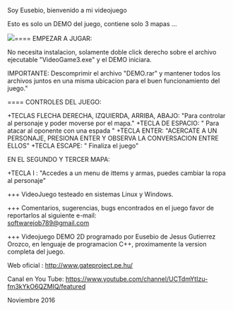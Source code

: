 Soy Eusebio, bienvenido a mi videojuego

Esto es solo un DEMO del juego, contiene solo 3 mapas ...

![](https://github.com/eusebio31337ciberseguridad/Videojuego-DEMO-2D-programado-en-C-/blob/ae47ff9c9aa14b720a64d2e610267c3d96a0f42e/RPG.gif)====  EMPEZAR A JUGAR:

No necesita instalacion, solamente doble click derecho sobre el archivo ejecutable "VideoGame3.exe"
y el DEMO iniciara.

IMPORTANTE: Descomprimir el archivo "DEMO.rar" y mantener todos los archivos juntos en una misma ubicacion para el buen funcionamiento del juego."

==== CONTROLES DEL JUEGO:

+TECLAS FLECHA DERECHA, IZQUIERDA, ARRIBA, ABAJO:  "Para controlar al personaje y poder moverse por el mapa."
+TECLA DE ESPACIO: " Para atacar al oponente con una espada "
+TECLA ENTER: "ACERCATE A UN PERSONAJE, PRESIONA ENTER Y OBSERVA LA CONVERSACION ENTRE ELLOS"
+TECLA ESCAPE: " Finaliza el juego"

EN EL SEGUNDO Y TERCER MAPA:

+TECLA I : "Accedes a un menu de ittems y armas, puedes cambiar la ropa al personaje"


+++ VideoJuego testeado en sistemas Linux y Windows.


+++ Comentarios, sugerencias, bugs encontrados en el juego favor de reportarlos al siguiente e-mail:  	
    softwarejob789@gmail.com



+++ Videojuego DEMO 2D programado por Eusebio de Jesus Gutierrez Orozco, 
    en lenguaje de programacion C++, 
    proximamente la version completa del juego.


Web oficial :  http://www.gateproject.pe.hu/

Canal en You Tube: https://www.youtube.com/channel/UCTdmYtIzu-fm3kYkO6QZMIQ/featured


Noviembre 2016

